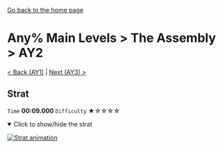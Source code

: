 [Go back to the home page](https://github.com/Doublevil/scbspeedrun)

# Any% Main Levels > The Assembly > AY2

[< Back (AY1)](https://github.com/Doublevil/scbspeedrun/blob/main/levels/any_ml/A/AY1.md) | [Next (AY3) >](https://github.com/Doublevil/scbspeedrun/blob/main/levels/any_ml/A/AY3.md)

## Strat

`Time` **00:09.000** `Difficulty` ★☆☆☆☆
<details open>
  <summary>Click to show/hide the strat</summary>

  [![Strat animation](https://github.com/Doublevil/scbspeedrun/blob/main/media/levels/A/AY2_Strat.webp)](https://github.com/Doublevil/scbspeedrun/blob/main/media/levels/A/AY2_Strat.mp4?raw=true)
</details>
